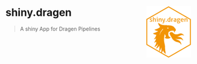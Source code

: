 
# shiny.dragen <a href="https://kirus-org.github.io/shiny.dragen/"><img src="inst/shiny.dragen/www/logo.png" align="right" alt="shiny.dragen logo" style="height: 140px;"></a>

> A shiny App for Dragen Pipelines
